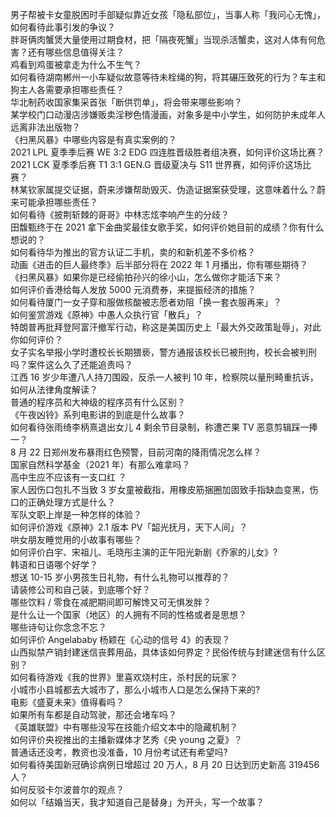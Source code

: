 男子帮被卡女童脱困时手部疑似靠近女孩「隐私部位」，当事人称「我问心无愧」，如何看待此事引发的争议？  
胖哥俩肉蟹煲大量使用过期食材，把「隔夜死蟹」当现杀活蟹卖，这对人体有何危害？还有哪些信息值得关注？  
鸡看到鸡蛋被拿走为什么不生气？  
如何看待湖南郴州一小车疑似故意等待未栓绳的狗，将其碾压致死的行为？车主和狗主人各需要承担哪些责任？  
华北制药收国家集采首张「断供罚单」，将会带来哪些影响？  
某学校门口动漫店涉嫌贩卖淫秽色情漫画，对象多是中小学生，如何防护未成年人远离非法出版物？  
《扫黑风暴》中哪些内容是有真实案例的？  
2021 LPL 夏季季后赛 WE 3:2 EDG 四连胜晋级胜者组决赛，如何评价这场比赛？  
2021 LCK 夏季季后赛 T1 3:1 GEN.G 晋级夏决与 S11 世界赛，如何评价这场比赛？  
林某钦家属提交证据，蔚来涉嫌帮助毁灭、伪造证据案获受理，这意味着什么？蔚来可能承担哪些责任？  
如何看待《披荆斩棘的哥哥》中林志炫李响产生的分歧？  
田馥甄终于在 2021 拿下金曲奖最佳女歌手奖，如何评价她目前的成绩？你有什么想说的？  
如何看待华为推出的官方认证二手机，卖的和新机差不多价格？  
动画《进击的巨人最终季》后半部分将在 2022 年 1 月播出，你有哪些期待？  
《扫黑风暴》如果你是已经偷拍孙兴的徐小山，怎么做你才能活下来？  
如何评价香港给每人发放 5000 元消费券，来提振经济的措施？  
如何看待厦门一女子穿和服做核酸被志愿者劝阻「换一套衣服再来」？  
如何鉴赏游戏《原神》中愚人众执行官「散兵」？  
特朗普再批拜登阿富汗撤军行动，称这是美国历史上「最大外交政策耻辱」，对此你如何评价？  
女子实名举报小学时遭校长长期猥亵，警方通报该校长已被刑拘，校长会被判刑吗？案件这么久了还能追责吗？  
江西 16 岁少年遭八人持刀围殴，反杀一人被判 10 年，检察院以量刑畸重抗诉，如何从法律角度解读？  
普通的程序员和大神级的程序员有什么区别？  
《午夜凶铃》系列电影讲的到底是什么故事？  
如何看待张雨绮李柄熹退出女儿 4 剩余节目录制，称遭芒果 TV 恶意剪辑踩一捧一？  
8 月 22 日郑州发布暴雨红色预警，目前河南的降雨情况怎么样？  
国家自然科学基金（2021 年）有那么难拿吗？  
高中生应不应该有一支口红 ？  
家人因伤口包扎不当致 3 岁女童被截指，用橡皮筋捆圈加固致手指缺血变黑，伤口的正确处理方式是什么？  
军队文职上岸是一种怎样的体验？  
如何评价游戏《原神》2.1 版本 PV「韶光抚月，天下人间」？  
哄女朋友睡觉用的小故事有哪些？  
如何评价白宇、宋祖儿、毛晓彤主演的正午阳光新剧《乔家的儿女》?  
韩语和日语哪个好学？  
想送 10-15 岁小男孩生日礼物，有什么礼物可以推荐的？  
请装修公司和自己装，到底哪个好？  
哪些饮料 / 零食在减肥期间即可解馋又可无惧发胖？  
是什么让一个国家（地区）的人拥有不同的性格或者是思想？  
哪些诗句让你念念不忘？  
如何评价 Angelababy 杨颖在《心动的信号 4》的表现？  
山西拟禁产销封建迷信丧葬用品，具体该如何界定？民俗传统与封建迷信有什么区别？  
如何看待游戏《我的世界》里喜欢烧村庄，杀村民的玩家？  
小城市小县城都去大城市了，那么小城市人口是怎么保持下来的?  
电影《盛夏未来》值得看吗？  
如果所有车都是自动驾驶，那还会堵车吗？  
《英雄联盟》中有哪些没写在技能介绍文本中的隐藏机制？  
如何评价央视推出的主播新媒体才艺秀《央 young 之夏》？  
普通话还没考，教资也没准备，10 月份考试还有希望吗?  
如何看待美国新冠确诊病例日增超过 20 万人，8 月 20 日达到历史新高 319456 人？  
如何反驳卡尔波普尔的观点？  
如何以「结婚当天，我才知道自己是替身」为开头，写一个故事？  
